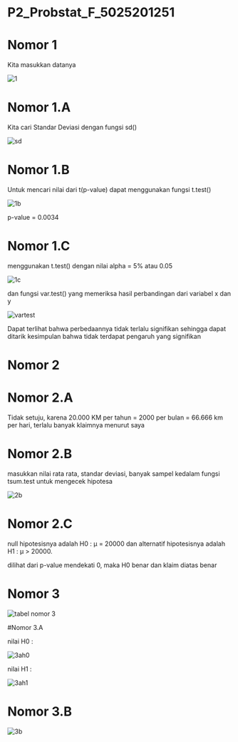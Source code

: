 # P2_Probstat_F_5025201251

# Nomor 1

Kita masukkan datanya

![1](https://user-images.githubusercontent.com/82025946/170872162-68af19e9-7eb5-4c56-8a56-2e7fb64d0519.jpg)

# Nomor 1.A

Kita cari Standar Deviasi dengan fungsi sd()

![sd](https://user-images.githubusercontent.com/82025946/170872856-cca40ee6-8b5e-447e-bf2e-40415dc4fe1c.jpg)

# Nomor 1.B

Untuk mencari nilai dari t(p-value) dapat menggunakan fungsi t.test()

![1b](https://user-images.githubusercontent.com/82025946/170873066-426f1cce-58be-41f8-b150-dc0543f954ed.jpg)

p-value = 0.0034

# Nomor 1.C

menggunakan t.test() dengan nilai alpha = 5% atau 0.05 

![1c](https://user-images.githubusercontent.com/82025946/170872981-a58143e8-737f-41c8-a435-09cafd6aca81.jpg)

dan fungsi var.test() yang memeriksa hasil perbandingan dari variabel x dan y

![vartest](https://user-images.githubusercontent.com/82025946/170873367-f95047df-01f2-44ab-8889-9d5f190f59c9.jpg)

Dapat terlihat bahwa perbedaannya tidak terlalu signifikan sehingga dapat ditarik kesimpulan bahwa tidak terdapat pengaruh yang signifikan

# Nomor 2

# Nomor 2.A

Tidak setuju, karena 20.000 KM per tahun = 2000 per bulan = 66.666 km per hari, terlalu banyak klaimnya menurut saya

# Nomor 2.B
masukkan nilai rata rata, standar deviasi, banyak sampel kedalam fungsi tsum.test untuk mengecek hipotesa

![2b](https://user-images.githubusercontent.com/82025946/170873884-0cf2b80b-ab70-4f2d-b6e7-4d03168d96b8.jpg)

# Nomor 2.C

null hipotesisnya adalah H0 : μ = 20000 dan alternatif hipotesisnya adalah H1 : μ > 20000.

dilihat dari p-value mendekati 0, maka H0 benar dan klaim diatas benar

# Nomor 3

![tabel nomor 3](https://user-images.githubusercontent.com/82025946/170874351-562638a2-8c20-416f-a202-af25754f48fe.jpg)

#Nomor 3.A

nilai H0 :

![3ah0](https://user-images.githubusercontent.com/82025946/170874306-768e28de-51b2-421f-9801-9fc94acd075d.jpg)

nilai H1 :

![3ah1](https://user-images.githubusercontent.com/82025946/170874308-24247f60-5dd8-4dc8-8256-ebee0af8b114.jpg)

# Nomor 3.B

![3b](https://user-images.githubusercontent.com/82025946/170874597-b4cb4901-493f-4bea-882c-089a30959727.jpg)





